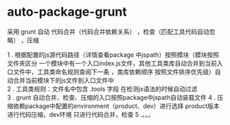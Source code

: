 # auto-package-grunt
采用 grunt 自动 代码合并（代码合并依赖关系） ，检查（匹配工具代码自动忽略） ，压缩</br>

1 . 根据配置的js源代码路径（详情查看package 中jspath）按照模块（模块按照文件夹区分 一个模块中有一个入口index.js文件，其他工具类库自动合并到当前入口文件中，工具类命名规则查阅下一条 ，类库依赖顺序 按照文件排序优先级）自动合并当前模块下的js文件到入口文件中</br>
2 . 工具类规则：文件名中包含 .tools 字段 在检测js语法的时候自动过滤</br>
3 . grunt 自动合并、检查、压缩的入口按照package中jspath自动装载文件
4 . 压缩依赖package中配置的environment（product、dev）进行选择 product版本进行代码压缩，dev环境 只进行代码合并，检查
5 .。。。
